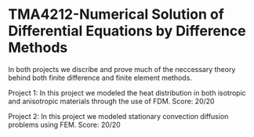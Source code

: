 # TMA4212-Numerical Solution of Differential Equations by Difference Methods

In both projects we discribe and prove much of the neccessary theory behind both finite difference and finite element methods.  

Project 1: In this project we modeled the heat distribution in both isotropic and anisotropic materials through the use of FDM. Score: 20/20

Project 2: In this project we modeled stationary convection diffusion problems using FEM. Score: 20/20
